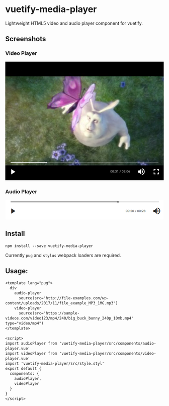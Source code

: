 # vuetify-media-player

Lightweight HTML5 video and audio player component for vuetify.


## Screenshots

### Video Player

![video player](stuff/video-player-screenshot.png?raw=true)

### Audio Player

![audio player](stuff/audio-player-screenshot.png?raw=true)

## Install

```
npm install --save vuetify-media-player
```

Currently `pug` and `stylus` webpack loaders are required.


## Usage:

```vue
<template lang="pug">
  div
    audio-player
      source(src="http://file-examples.com/wp-content/uploads/2017/11/file_example_MP3_1MG.mp3")
    video-player
      source(src="https://sample-videos.com/video123/mp4/240/big_buck_bunny_240p_10mb.mp4" type="video/mp4")
</template>

<script>
import audioPlayer from 'vuetify-media-player/src/components/audio-player.vue'
import videoPlayer from 'vuetify-media-player/src/components/video-player.vue'
import 'vuetify-media-player/src/style.styl'
export default {
  components: {
    audioPlayer,
    videoPlayer
  }
}
</script>
```
